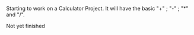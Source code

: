 Starting to work on a Calculator Project. It will have the basic "+" ; "-" ; "*" and "/".

Not yet finished
